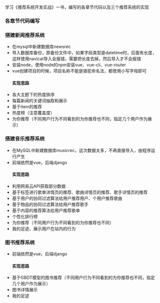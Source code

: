 学习《推荐系统开发实战》一书，编写的各章节代码以及三个推荐系统的实现

### 各章节代码编写

### 搭建新闻推荐系统
- 在mysql中新建数据库newsrec
- 导入数据库备份，原备份文件中，如果字段类型是datetime时，后面有长度，这样使用navicat导入会报错，需要把长度去掉，然后导入才不会报错
- 安装node，使用node的npm安装vue、vue-cli、vue-router
- vue创建项目的时候，项目名称不能是骆驼命名法，都使用小写字母即可
  #### 实现思路
- 各大主题下的热度排序
- 每篇新闻的关键词抽取和展示
- 基于item的推荐
- 热度榜（注意覆盖度）
- 为你推荐（不同用户行为不同看到的为你推荐也不同，指定几个用户作为展示）

### 搭建音乐推荐系统
- 在MySQL中新建数据库musicrec，这次数据太多，不再直接导入，由程序运行产生
- 前端依然是vue，后端django
  #### 实现思路
- 利用网易云API获取部分数据
- 基于标签进行歌单详情页的推荐、歌曲详情页的推荐、歌手详情页的推荐
- 基于用户的协同过滤算法给用户推荐用户、个用户推荐歌曲
- 基于物品的协同过滤算法给用户推荐歌手
- 基于内容的推荐算法给用户推荐歌单
- 个性化排行榜
- 为你推荐（不同用户行为不同看到的为你推荐也不同）
- 我的足迹，展示用户在站内的行为
### 图书推荐系统
- 前端依然是vue，后端django
  #### 实现思路
- 基于GBDT模型的图书推荐（不同用户行为不同看到的为你推荐也不同，指定几个用户作为展示）
- 图书详情展示
- 我的足迹
